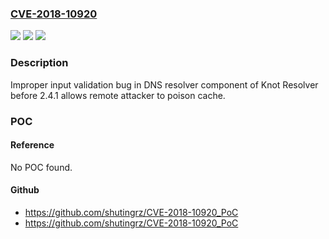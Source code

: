 ### [CVE-2018-10920](https://cve.mitre.org/cgi-bin/cvename.cgi?name=CVE-2018-10920)
![](https://img.shields.io/static/v1?label=Product&message=knot-resolver&color=blue)
![](https://img.shields.io/static/v1?label=Version&message=n%2Fa&color=blue)
![](https://img.shields.io/static/v1?label=Vulnerability&message=CWE-20&color=brighgreen)

### Description

Improper input validation bug in DNS resolver component of Knot Resolver before 2.4.1 allows remote attacker to poison cache.

### POC

#### Reference
No POC found.

#### Github
- https://github.com/shutingrz/CVE-2018-10920_PoC
- https://github.com/shutingrz/CVE-2018-10920_PoC

